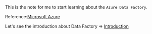 This is the note for me to start learning about the `Azure Data Factory`.

Reference:[Microsoft Azure](https://docs.microsoft.com/en-us/azure/data-factory/introduction)

Let's see the introduction about Data Factory => [Introduction](https://github.com/surawut-jirasaktavee/microsoft-azure-learning/blob/main/introduction%20to%20Data%20Factory/intro.md)
